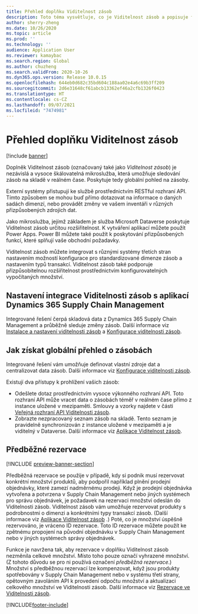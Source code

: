 ```yaml
---
title: Přehled doplňku Viditelnost zásob
description: Toto téma vysvětluje, co je Viditelnost zásob a popisuje funkce doplňku.
author: sherry-zheng
ms.date: 10/26/2020
ms.topic: article
ms.prod: ''
ms.technology: ''
audience: Application User
ms.reviewer: kamaybac
ms.search.region: Global
ms.author: chuzheng
ms.search.validFrom: 2020-10-26
ms.dyn365.ops.version: Release 10.0.15
ms.openlocfilehash: 644eb0d682c35bd604c188aa02e4a6c69b3ff209
ms.sourcegitcommit: 2d6e31648cf61abcb13362ef46a2cfb1326f0423
ms.translationtype: HT
ms.contentlocale: cs-CZ
ms.lasthandoff: 09/07/2021
ms.locfileid: "7474981"
---
```

# <a name="inventory-visibility-add-in-overview"></a>Přehled doplňku Viditelnost zásob

[!include [banner](../includes/banner.md)]

Doplněk Viditelnost zásob (označovaný také jako *Viditelnost zásob*) je nezávislá a vysoce škálovatelná mikroslužba, která umožňuje sledování zásob na skladě v reálném čase. Poskytuje tedy globální pohled na zásoby.

Externí systémy přistupují ke službě prostřednictvím RESTful rozhraní API. Tímto způsobem se mohou buď přímo dotazovat na informace o daných sadách dimenzí, nebo provádět změny ve vašem inventáři v různých přizpůsobených zdrojích dat.

Jako mikroslužba, jejímž základem je služba Microsoft Dataverse poskytuje Viditelnost zásob určitou rozšiřitelnost. K vytváření aplikací můžete použít Power Apps. Power BI můžete také použít k poskytování přizpůsobených funkcí, které splňují vaše obchodní požadavky.

Viditelnost zásob můžete integrovat s různými systémy třetích stran nastavením možností konfigurace pro standardizované dimenze zásob a nastavením typů transakcí. Viditelnost zásob také podporuje přizpůsobitelnou rozšiřitelnost prostřednictvím konfigurovatelných vypočítaných množství.

## <a name="inventory-visibility-integration-with-dynamics-365-supply-chain-management"></a>Nastavení integrace Viditelnosti zásob s aplikací Dynamics 365 Supply Chain Management

Integrované řešení čerpá skladová data z Dynamics 365 Supply Chain Management a průběžně sleduje změny zásob. Další informace viz [Instalace a nastavení viditelnosti zásob](inventory-visibility-setup.md) a [Konfigurace viditelnosti zásob](inventory-visibility-configuration.md).

## <a name="get-a-global-view-of-inventory"></a>Jak získat globální přehled o zásobách

Integrované řešení vám umožňuje definovat vlastní zdroje dat a centralizovat data zásob. Další informace viz [Konfigurace viditelnosti zásob](inventory-visibility-configuration.md).

Existují dva přístupy k prohlížení vašich zásob:

- Odešlete dotaz prostřednictvím vysoce výkonného rozhraní API. Toto rozhraní API může vracet data o zásobách téměř v reálném čase přímo z instance uložené v mezipaměti. Smlouvy a vzorky najdete v části [Veřejná rozhraní API Viditelnosti zásob](inventory-visibility-api.md).
- Zobrazte nezpracovaný seznam zásob na skladě. Tento seznam je pravidelně synchronizován z instance uložené v mezipaměti a je viditelný v Dataverse. Další informace viz [Aplikace Viditelnost zásob](inventory-visibility-power-platform.md).

## <a name="soft-reservations"></a>Předběžné rezervace

[!INCLUDE [preview-banner-section](../../includes/preview-banner-section.md)]

Předběžná rezervace se použije v případě, kdy si podnik musí rezervovat konkrétní množství produktů, aby podpořil například plnění prodejní objednávky, které zamezí nadměrnému prodeji. Když je prodejní objednávka vytvořena a potvrzena v Supply Chain Management nebo jiných systémech pro správu objednávek, je požadavek na rezervaci množství odeslán do Viditelnosti zásob. Viditelnost zásob vám umožňuje rezervovat produkty s podrobnostmi o dimenzi a konkrétními typy transakcí zásob. (Další informace viz [Aplikace Viditelnost zásob](inventory-visibility-power-platform.md) .) Poté, co je množství úspěšně rezervováno, je vráceno ID rezervace. Toto ID rezervace můžete použít ke zpětnému propojení na původní objednávku v Supply Chain Management nebo v jiných systémech správy objednávek.

Funkce je navržena tak, aby rezervace v doplňku Viditelnost zásob nezměnila celkové množství. Místo toho pouze označí vyhrazené množství. (Z tohoto důvodu se pro ni používá označení *předběžná rezervace*.) Množství s předběžnou rezervací lze kompenzovat, když jsou produkty spotřebovány v Supply Chain Management nebo v systému třetí strany, opětovným zavoláním API k provedení odpočtu množství a aktualizaci celkového množství ve Viditelnosti zásob. Další informace viz [Rezervace ve Viditelnosti zásob](inventory-visibility-reservations.md).

[!INCLUDE[footer-include](../../includes/footer-banner.md)]
